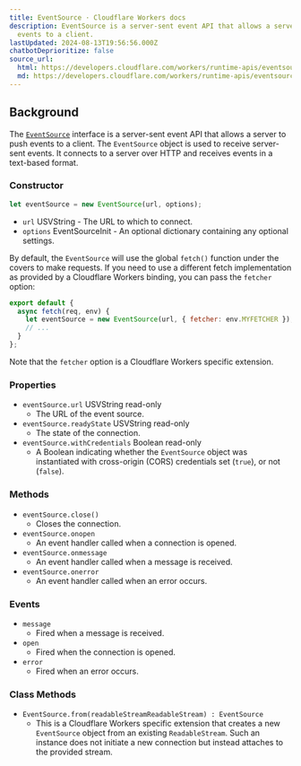 ```yaml
---
title: EventSource · Cloudflare Workers docs
description: EventSource is a server-sent event API that allows a server to push
  events to a client.
lastUpdated: 2024-08-13T19:56:56.000Z
chatbotDeprioritize: false
source_url:
  html: https://developers.cloudflare.com/workers/runtime-apis/eventsource/
  md: https://developers.cloudflare.com/workers/runtime-apis/eventsource/index.md
---
```


## Background

The [`EventSource`](https://developer.mozilla.org/en-US/docs/Web/API/EventSource) interface is a server-sent event API that allows a server to push events to a client. The `EventSource` object is used to receive server-sent events. It connects to a server over HTTP and receives events in a text-based format.

### Constructor

```js
let eventSource = new EventSource(url, options);
```

* `url` USVString - The URL to which to connect.
* `options` EventSourceInit - An optional dictionary containing any optional settings.

By default, the `EventSource` will use the global `fetch()` function under the covers to make requests. If you need to use a different fetch implementation as provided by a Cloudflare Workers binding, you can pass the `fetcher` option:

```js
export default {
  async fetch(req, env) {
    let eventSource = new EventSource(url, { fetcher: env.MYFETCHER });
    // ...
  }
};
```

Note that the `fetcher` option is a Cloudflare Workers specific extension.

### Properties

* `eventSource.url` USVString read-only
  * The URL of the event source.
* `eventSource.readyState` USVString read-only
  * The state of the connection.
* `eventSource.withCredentials` Boolean read-only
  * A Boolean indicating whether the `EventSource` object was instantiated with cross-origin (CORS) credentials set (`true`), or not (`false`).

### Methods

* `eventSource.close()`
  * Closes the connection.
* `eventSource.onopen`
  * An event handler called when a connection is opened.
* `eventSource.onmessage`
  * An event handler called when a message is received.
* `eventSource.onerror`
  * An event handler called when an error occurs.

### Events

* `message`
  * Fired when a message is received.
* `open`
  * Fired when the connection is opened.
* `error`
  * Fired when an error occurs.

### Class Methods

* `EventSource.from(readableStreamReadableStream) : EventSource`
  * This is a Cloudflare Workers specific extension that creates a new `EventSource` object from an existing `ReadableStream`. Such an instance does not initiate a new connection but instead attaches to the provided stream.

